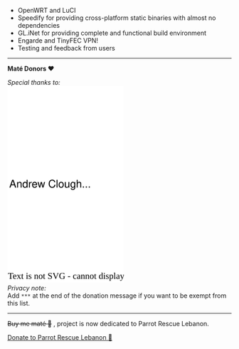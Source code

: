
- OpenWRT and LuCI  
- Speedify for providing cross-platform static binaries with almost no dependencies  
- GL.iNet for providing complete and functional build environment  
- Engarde and TinyFEC VPN!
- Testing and feedback from users 

***

**Maté Donors ❤**

*Special thanks to:*  
<img src="https://raw.githubusercontent.com/SmoothWAN/SmoothWAN-misc/main/donors.drawio.svg"/>  
*Privacy note:*  
 Add `***` at the end of the donation message if you want to be exempt from this list.

***

~~Buy me maté 🧉~~ , project is now dedicated to Parrot Rescue Lebanon.
  
[Donate to Parrot Rescue Lebanon 🦜](https://www.parrotrescuelebanon.com/)
